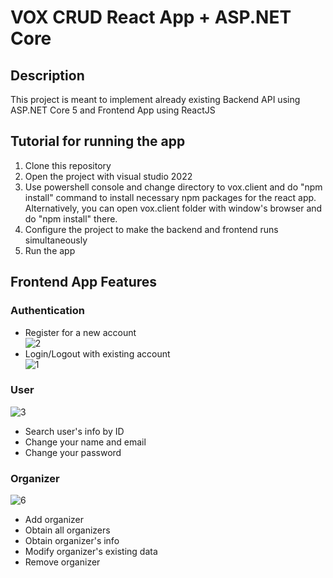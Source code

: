 # VOX CRUD React App + ASP.NET Core

## Description
This project is meant to implement already existing Backend API using ASP.NET Core 5 and Frontend App using ReactJS

## Tutorial for running the app
1. Clone this repository
2. Open the project with visual studio 2022
3. Use powershell console and change directory to vox.client and do "npm install" command to install necessary npm packages for the react app. Alternatively, you can open vox.client folder with window's browser and do "npm install" there.
4. Configure the project to make the backend and frontend runs simultaneously
5. Run the app

## Frontend App Features

### Authentication
- Register for a new account
  <br />
  ![2](https://github.com/SatrioKamaludin/vox/assets/8587427/47b0e9fc-1dc3-4763-8d5c-619f43bcb382)
- Login/Logout with existing account
  <br />
  ![1](https://github.com/SatrioKamaludin/vox/assets/8587427/a38cd6dc-9473-407b-8bbd-f6dbeca0cdf3)

### User
![3](https://github.com/SatrioKamaludin/vox/assets/8587427/f5a40b12-6a5d-4119-89c2-2aa40a97abc5)
- Search user's info by ID
- Change your name and email
- Change your password

### Organizer
![6](https://github.com/SatrioKamaludin/vox/assets/8587427/52ad4980-bd0d-4730-b262-8062e18a484e)
- Add organizer
- Obtain all organizers
- Obtain organizer's info
- Modify organizer's existing data
- Remove organizer
